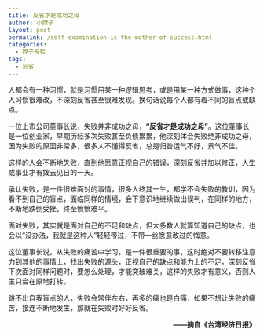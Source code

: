 ```yaml
---
title: 反省才是成功之母
author: 小嫦子
layout: post
permalink: /self-examination-is-the-mother-of-success.html
categories:
  - 嫦子专栏
tags:
  - 反省
---
```

人都会有一种习惯，就是习惯用某一种逻辑思考，或是用某一种方式做事，这种个人习惯很难改，不深刻反省甚至很难发现。换句话说每个人都有着不同的盲点或缺点。

一位上市公司董事长说，失败并非成功之母，**“反省才是成功之母”**。这位董事长是一位创业家，早期历经多次失败甚至负债累累，他深刻体会失败绝非成功之母，因为失败的原因非常多，很多人不懂得反省，总是归咎运气不好，景气不佳。

这样的人会不断地失败，直到他愿意正视自己的错误，深刻反省并加以修正，人生或事业才有拨云见日的一天。  


  
承认失败，是一件很难面对的事情，很多人终其一生，都学不会失败的教训，因为看不到自己的盲点，面临同样的情境，会下意识地继续做出误判，在同样的地方，不断地跌倒受挫，终至愤愤难平。

面对失败，其实就是面对自己的不足和缺点，但大多数人就算知道自己的缺点，也会以“没办法，我就是这种人”轻轻带过，不带一丝愿意改过的悔意。

这位董事长说，从失败的痛苦中学习，是一件很重要的事，这时绝对不要转移注意力到其他的事情上，找出失败的源头，正视自己的缺点和能力上的不足，深刻反省下次面对同样问题时，要怎么处理，才能突破难关，这样的失败才有意义，否则人生只会在原地打转。

跳不出自我盲点的人，失败会常伴左右，再多的痛也是白痛，如果不想让失败的痛苦，接连不断地发生，那就在失败时好好反省。

<p style="text-align: right;">
  <strong>——摘自《台湾经济日报》</strong>
</p>